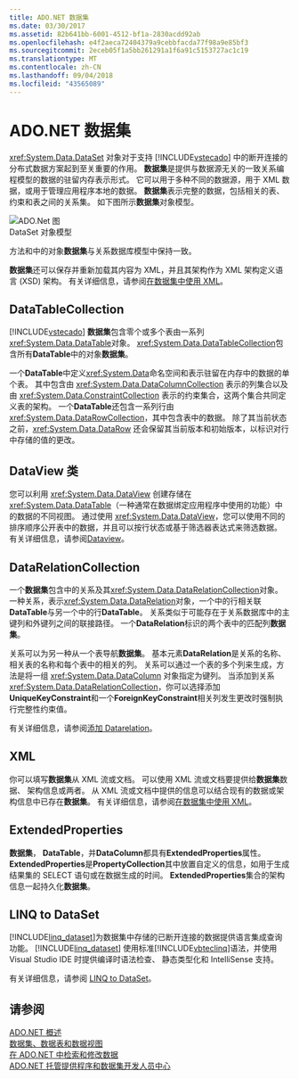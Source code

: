 ```yaml
---
title: ADO.NET 数据集
ms.date: 03/30/2017
ms.assetid: 82b641bb-6001-4512-bf1a-2830acdd92ab
ms.openlocfilehash: e4f2aeca72404379a9cebbfacda77f98a9e85bf3
ms.sourcegitcommit: 2eceb05f1a5bb261291a1f6a91c5153727ac1c19
ms.translationtype: MT
ms.contentlocale: zh-CN
ms.lasthandoff: 09/04/2018
ms.locfileid: "43565089"
---
```

# <a name="adonet-datasets"></a>ADO.NET 数据集
<xref:System.Data.DataSet> 对象对于支持 [!INCLUDE[vstecado](../../../../includes/vstecado-md.md)] 中的断开连接的分布式数据方案起到至关重要的作用。 **数据集**是提供与数据源无关的一致关系编程模型的数据的驻留内存表示形式。 它可以用于多种不同的数据源，用于 XML 数据，或用于管理应用程序本地的数据。 **数据集**表示完整的数据，包括相关的表、 约束和表之间的关系集。 如下图所示**数据集**对象模型。  
  
 ![ADO.Net 图](../../../../docs/framework/data/adonet/media/ado-1-bpuedev11.png "ado_1_bpuedev11")  
DataSet 对象模型  
  
 方法和中的对象**数据集**与关系数据库模型中保持一致。  
  
 **数据集**还可以保存并重新加载其内容为 XML，并且其架构作为 XML 架构定义语言 (XSD) 架构。 有关详细信息，请参阅[在数据集中使用 XML](../../../../docs/framework/data/adonet/dataset-datatable-dataview/using-xml-in-a-dataset.md)。  
  
## <a name="the-datatablecollection"></a>DataTableCollection  
 [!INCLUDE[vstecado](../../../../includes/vstecado-md.md)] **数据集**包含零个或多个表由一系列<xref:System.Data.DataTable>对象。 <xref:System.Data.DataTableCollection>包含所有**DataTable**中的对象**数据集**。  
  
 一个**DataTable**中定义<xref:System.Data>命名空间和表示驻留在内存中的数据的单个表。 其中包含由 <xref:System.Data.DataColumnCollection> 表示的列集合以及由 <xref:System.Data.ConstraintCollection> 表示的约束集合，这两个集合共同定义表的架构。 一个**DataTable**还包含一系列行由<xref:System.Data.DataRowCollection>，其中包含表中的数据。 除了其当前状态之前，<xref:System.Data.DataRow> 还会保留其当前版本和初始版本，以标识对行中存储的值的更改。  
  
## <a name="the-dataview-class"></a>DataView 类  
 您可以利用 <xref:System.Data.DataView> 创建存储在 <xref:System.Data.DataTable>（一种通常在数据绑定应用程序中使用的功能）中的数据的不同视图。 通过使用 <xref:System.Data.DataView>，您可以使用不同的排序顺序公开表中的数据，并且可以按行状态或基于筛选器表达式来筛选数据。 有关详细信息，请参阅[Dataview](../../../../docs/framework/data/adonet/dataset-datatable-dataview/dataviews.md)。  
  
## <a name="the-datarelationcollection"></a>DataRelationCollection  
 一个**数据集**包含中的关系及其<xref:System.Data.DataRelationCollection>对象。 一种关系，表示<xref:System.Data.DataRelation>对象，一个中的行相关联**DataTable**与另一个中的行**DataTable**。 关系类似于可能存在于关系数据库中的主键列和外键列之间的联接路径。 一个**DataRelation**标识的两个表中的匹配列**数据集**。  
  
 关系可以为另一种从一个表导航**数据集**。 基本元素**DataRelation**是关系的名称、 相关表的名称和每个表中的相关的列。 关系可以通过一个表的多个列来生成，方法是将一组 <xref:System.Data.DataColumn> 对象指定为键列。 当添加到关系<xref:System.Data.DataRelationCollection>，你可以选择添加**UniqueKeyConstraint**和一个**ForeignKeyConstraint**相关列发生更改时强制执行完整性约束值。  
  
 有关详细信息，请参阅[添加 Datarelation](../../../../docs/framework/data/adonet/dataset-datatable-dataview/adding-datarelations.md)。  
  
## <a name="xml"></a>XML  
 你可以填写**数据集**从 XML 流或文档。 可以使用 XML 流或文档要提供给**数据集**数据、 架构信息或两者。 从 XML 流或文档中提供的信息可以结合现有的数据或架构信息中已存在**数据集**。 有关详细信息，请参阅[在数据集中使用 XML](../../../../docs/framework/data/adonet/dataset-datatable-dataview/using-xml-in-a-dataset.md)。  
  
## <a name="extendedproperties"></a>ExtendedProperties  
 **数据集**， **DataTable**，并**DataColumn**都具有**ExtendedProperties**属性。 **ExtendedProperties**是**PropertyCollection**其中放置自定义的信息，如用于生成结果集的 SELECT 语句或在数据生成的时间。 **ExtendedProperties**集合的架构信息一起持久化**数据集**。  
  
## <a name="linq-to-dataset"></a>LINQ to DataSet  
 [!INCLUDE[linq_dataset](../../../../includes/linq-dataset-md.md)]为数据集中存储的已断开连接的数据提供语言集成查询功能。 [!INCLUDE[linq_dataset](../../../../includes/linq-dataset-md.md)] 使用标准[!INCLUDE[vbteclinq](../../../../includes/vbteclinq-md.md)]语法，并使用 Visual Studio IDE 时提供编译时语法检查、 静态类型化和 IntelliSense 支持。  
  
 有关详细信息，请参阅 [LINQ to DataSet](../../../../docs/framework/data/adonet/linq-to-dataset.md)。  
  
## <a name="see-also"></a>请参阅  
 [ADO.NET 概述](../../../../docs/framework/data/adonet/ado-net-overview.md)  
 [数据集、数据表和数据视图](../../../../docs/framework/data/adonet/dataset-datatable-dataview/index.md)  
 [在 ADO.NET 中检索和修改数据](../../../../docs/framework/data/adonet/retrieving-and-modifying-data.md)  
 [ADO.NET 托管提供程序和数据集开发人员中心](https://go.microsoft.com/fwlink/?LinkId=217917)
